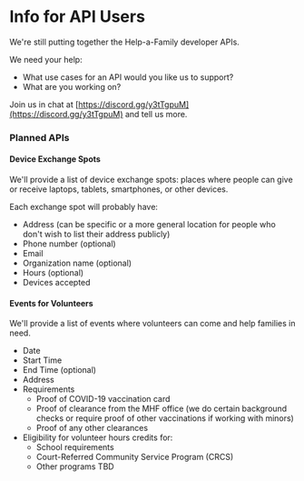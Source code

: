 # Info for API Users

We're still putting together the Help-a-Family developer APIs.

We need your help:

* What use cases for an API would you like us to support?
* What are you working on?

Join us in chat at [https://discord.gg/y3tTgpuM](https://discord.gg/y3tTgpuM) and tell us more.

### Planned APIs

#### Device Exchange Spots

We'll provide a list of device exchange spots: places where people can give or receive laptops, tablets, smartphones, or other devices.

Each exchange spot will probably have:

* Address \(can be specific or a more general location for people who don't wish to list their address publicly\)
* Phone number \(optional\)
* Email
* Organization name \(optional\)
* Hours \(optional\)
* Devices accepted

#### Events for Volunteers

We'll provide a list of events where volunteers can come and help families in need.

* Date
* Start Time
* End Time \(optional\)
* Address
* Requirements
  * Proof of COVID-19 vaccination card
  * Proof of clearance from the MHF office \(we do certain background checks or require proof of other vaccinations if working with minors\)
  * Proof of any other clearances
* Eligibility for volunteer hours credits for:
  * School requirements
  * Court-Referred Community Service Program \(CRCS\)
  * Other programs TBD

